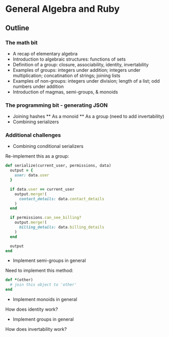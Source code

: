 # General Algebra and Ruby

## Outline

### The math bit

* A recap of elementary algebra
* Introduction to algebraic structures: functions of sets
* Definition of a group: closure, associability, identity, invertability
* Examples of groups: integers under addition; integers under multiplication; concatination of strings; joining lists
* Examples of non-groups: integers under division; length of a list; odd numbers under addition
* Introduction of magmas, semi-groups, & monoids

### The programming bit - generating JSON

* Joining hashes
** As a monoid
** As a group (need to add invertability)
* Combining serializers

### Additional challenges

* Combining conditional serializers

Re-implement this as a group:

```ruby
def serialize(current_user, permissions, data)
  output = {
    user: data.user
  }

  if data.user == current_user
    output.merge!(
	  contact_details: data.contact_details
	)
  end

  if permissions.can_see_billing?
    output.merge!(
	  billing_details: data.billing_details
	)
  end

  output
end
```

* Implement semi-groups in general

Need to implement this method:

```ruby
def *(other)
  # join this object to 'other'
end
```

* Implement monoids in general

How does identity work?

* Implement groups in general

How does invertability work?
